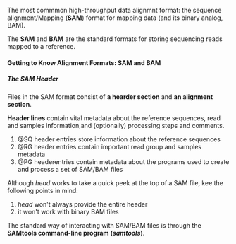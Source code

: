 The most commmon high-throughput data alignmnt format: the sequence alignment/Mapping (**SAM**) format for mapping data (and its binary analog, BAM).

The **SAM** and **BAM** are the standard formats for storing sequencing reads mapped to a reference.

#### Getting to Know Alignment Formats: SAM and BAM

##### The SAM Header
Files in the SAM format consist of **a hearder section** and **an alignment section**.

**Header lines** contain vital metadata about the reference sequences, read and samples information,and (optionally) processing steps and comments.
1. @SQ header entries store information about the reference sequences
2. @RG header entries contain important read group and samples metadata
3. @PG headerentries contain metadata about the programs used to create and process a set of SAM/BAM files

Although *head* works to take a quick peek at the top of a SAM file, kee the following points in mind:
1. *head* won't always provide the entire header
2. it won't work with binary BAM files

The standard way of interacting with SAM/BAM files is through the **SAMtools command-line program (*samtools*)**. 

